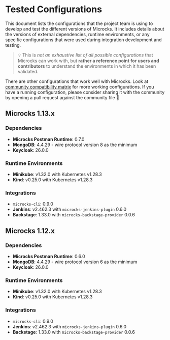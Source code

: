 # Tested Configurations

This document lists the configurations that the project team is using to develop and test the different versions of Microcks.
It includes details about the versions of external dependencies, runtime environments, or any specific configurations that were 
used during integration development and testing.

> 💡 This is _not an exhaustive list of all possible configurations_ that Microcks can work with, but **rather a reference point 
for users and contributors** to understand the environments in which it has been validated.

There are other configurations that work well with Microcks. Look at [community compatibility matrix](https://github.com/microcks/community/blob/main/install/COMPATIBILITY-MATRIX.md)
for more working configurations. If you have a running configuration, please consider sharing it with the community by opening
a pull request against the community file 🙏


## Microcks 1.13.x

### Dependencies

* **Microcks Postman Runtime**: 0.7.0
* **MongoDB**: 4.4.29 - wire protocol version 8 as the minimum
* **Keycloak**: 26.0.0

### Runtime Environments

* **Minikube**: v1.32.0 with Kubernetes v1.28.3
* **Kind**: v0.25.0 with Kubernetes v1.28.3

### Integrations

* `microcks-cli`: 0.9.0
* **Jenkins**: v2.462.3 with `microcks-jenkins-plugin` 0.6.0
* **Backstage**: 1.33.0 with `microcks-backstage-provider` 0.0.6


## Microcks 1.12.x

### Dependencies

* **Microcks Postman Runtime**: 0.6.0
* **MongoDB**: 4.4.29 - wire protocol version 6 as the minimum
* **Keycloak**: 26.0.0

### Runtime Environments

* **Minikube**: v1.32.0 with Kubernetes v1.28.3
* **Kind**: v0.25.0 with Kubernetes v1.28.3

### Integrations

* `microcks-cli`: 0.9.0
* **Jenkins**: v2.462.3 with `microcks-jenkins-plugin` 0.6.0
* **Backstage**: 1.33.0 with `microcks-backstage-provider` 0.0.6
